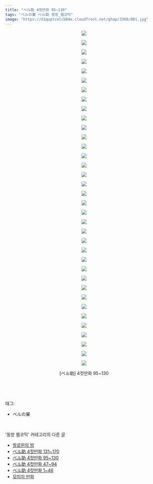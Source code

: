 ```yaml
---
title: "ベル助 4컷만화 95~130"
tags: "ベルの巣 ベル助 동방_웹코믹"
image: "https://d1quptcelcb84e.cloudfront.net/ghap/3360/001.jpg"
---
```

<div class="article">
<p style="text-align: center; clear: none; float: none;"><img src="{{ site.imgserver8 }}/ghap/3360/001.jpg"/></p>
<p style="text-align: center; clear: none; float: none;"><img src="{{ site.imgserver8 }}/ghap/3360/002.jpg"/></p>
<p style="text-align: center; clear: none; float: none;"><img src="{{ site.imgserver8 }}/ghap/3360/003.jpg"/></p>
<p style="text-align: center; clear: none; float: none;"><img src="{{ site.imgserver8 }}/ghap/3360/004.jpg"/></p>
<p style="text-align: center; clear: none; float: none;"><img src="{{ site.imgserver8 }}/ghap/3360/005.jpg"/></p>
<p style="text-align: center; clear: none; float: none;"><img src="{{ site.imgserver8 }}/ghap/3360/006.jpg"/></p>
<p style="text-align: center; clear: none; float: none;"><img src="{{ site.imgserver8 }}/ghap/3360/007.jpg"/></p>
<p style="text-align: center; clear: none; float: none;"><img src="{{ site.imgserver8 }}/ghap/3360/008.jpg"/></p>
<p style="text-align: center; clear: none; float: none;"><img src="{{ site.imgserver8 }}/ghap/3360/009.jpg"/></p>
<p style="text-align: center; clear: none; float: none;"><img src="{{ site.imgserver8 }}/ghap/3360/010.jpg"/></p>
<p style="text-align: center; clear: none; float: none;"><img src="{{ site.imgserver8 }}/ghap/3360/011.jpg"/></p>
<p style="text-align: center; clear: none; float: none;"><img src="{{ site.imgserver8 }}/ghap/3360/012.jpg"/></p>
<p style="text-align: center; clear: none; float: none;"><img src="{{ site.imgserver8 }}/ghap/3360/013.jpg"/></p>
<p style="text-align: center; clear: none; float: none;"><img src="{{ site.imgserver8 }}/ghap/3360/014.jpg"/></p>
<p style="text-align: center; clear: none; float: none;"><img src="{{ site.imgserver8 }}/ghap/3360/015.jpg"/></p>
<p style="text-align: center; clear: none; float: none;"><img src="{{ site.imgserver8 }}/ghap/3360/016.jpg"/></p>
<p style="text-align: center; clear: none; float: none;"><img src="{{ site.imgserver8 }}/ghap/3360/017.jpg"/></p>
<p style="text-align: center; clear: none; float: none;"><img src="{{ site.imgserver8 }}/ghap/3360/018.jpg"/></p>
<p style="text-align: center; clear: none; float: none;"><img src="{{ site.imgserver8 }}/ghap/3360/019.jpg"/></p>
<p style="text-align: center; clear: none; float: none;"><img src="{{ site.imgserver8 }}/ghap/3360/020.jpg"/></p>
<p style="text-align: center; clear: none; float: none;"><img src="{{ site.imgserver8 }}/ghap/3360/021.jpg"/></p>
<p style="text-align: center; clear: none; float: none;"><img src="{{ site.imgserver8 }}/ghap/3360/022.jpg"/></p>
<p style="text-align: center; clear: none; float: none;"><img src="{{ site.imgserver8 }}/ghap/3360/023.jpg"/></p>
<p style="text-align: center; clear: none; float: none;"><img src="{{ site.imgserver8 }}/ghap/3360/024.jpg"/></p>
<p style="text-align: center; clear: none; float: none;"><img src="{{ site.imgserver8 }}/ghap/3360/025.jpg"/></p>
<p style="text-align: center; clear: none; float: none;"><img src="{{ site.imgserver8 }}/ghap/3360/026.jpg"/></p>
<p style="text-align: center; clear: none; float: none;"><img src="{{ site.imgserver8 }}/ghap/3360/027.jpg"/></p>
<p style="text-align: center; clear: none; float: none;"><img src="{{ site.imgserver8 }}/ghap/3360/028.jpg"/></p>
<p style="text-align: center; clear: none; float: none;"><img src="{{ site.imgserver8 }}/ghap/3360/029.jpg"/></p>
<p style="text-align: center; clear: none; float: none;"><img src="{{ site.imgserver8 }}/ghap/3360/030.jpg"/></p>
<p style="text-align: center; clear: none; float: none;"><img src="{{ site.imgserver8 }}/ghap/3360/031.jpg"/></p>
<p style="text-align: center; clear: none; float: none;"><img src="{{ site.imgserver8 }}/ghap/3360/032.jpg"/></p>
<p style="text-align: center; clear: none; float: none;"><img src="{{ site.imgserver8 }}/ghap/3360/033.jpg"/></p>
<p style="text-align: center; clear: none; float: none;"><img src="{{ site.imgserver8 }}/ghap/3360/034.jpg"/></p>
<p style="text-align: center; clear: none; float: none;"><img src="{{ site.imgserver8 }}/ghap/3360/035.jpg"/></p>
<p style="text-align: center; clear: none; float: none;"><img src="{{ site.imgserver8 }}/ghap/3360/036.jpg"/></p>
<p style="text-align: center; clear: none; float: none;">[ベル助] 4컷만화 95~130</p>
<p><br/></p>
</div><br/>
<div class="tagTrail">
<p>태그: </p>
<ul>
<li>ベルの巣</li>
</ul>
</div><br/>
<div class="another">
<p>'동방 웹코믹' 카테고리의 다른 글</p>
<ul>
<li><a href="/ghap_3362">할로윈의 밤</a></li>
<li><a href="/ghap_3361">ベル助 4컷만화 131~170</a></li>
<li><a href="/ghap_3360">ベル助 4컷만화 95~130</a></li>
<li><a href="/ghap_3359">ベル助 4컷만화 47~94</a></li>
<li><a href="/ghap_3358">ベル助 4컷만화 1~46</a></li>
<li><a href="/ghap_3357">모미지 만화</a></li>
</ul>
</div><br/>
<div class="cb_module cb_fluid">
<div class="cb_wrt cb_profile">
</div><!-- commentList close -->
</div><br/>
